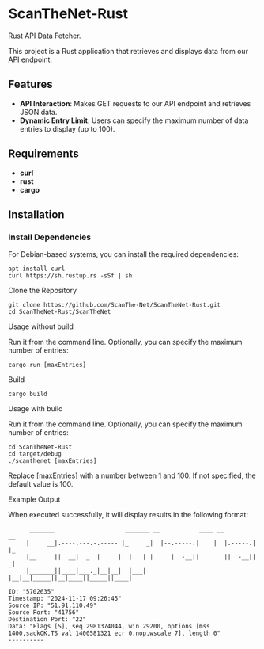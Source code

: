 # ScanTheNet-Rust
Rust API Data Fetcher.

This project is a Rust application that retrieves and displays data from our API endpoint. 

## Features

- **API Interaction**: Makes GET requests to our API endpoint and retrieves JSON data.
- **Dynamic Entry Limit**: Users can specify the maximum number of data entries to display (up to 100).

## Requirements

- **curl**
- **rust**
- **cargo**

## Installation

### Install Dependencies

For Debian-based systems, you can install the required dependencies:

```
apt install curl
curl https://sh.rustup.rs -sSf | sh
```

Clone the Repository

```
git clone https://github.com/ScanThe-Net/ScanTheNet-Rust.git
cd ScanTheNet-Rust/ScanTheNet
```

Usage without build

Run it from the command line. Optionally, you can specify the maximum number of entries:

```
cargo run [maxEntries]
```

Build

```
cargo build
```

Usage with build

Run it from the command line. Optionally, you can specify the maximum number of entries:

```
cd ScanTheNet-Rust
cd target/debug
./scanthenet [maxEntries]
```

Replace [maxEntries] with a number between 1 and 100. If not specified, the default value is 100.

Example Output

When executed successfully, it will display results in the following format:

```
      _______                    _______ __           ____ __         __
     |     __|.----.---.-.----- |_     _|  |--.-----.|    |  |.-----.|  |_
     |__     ||  __|  _  |     |  |   | |     |  -__||       ||  -__||   _|
     |_______||____|___._|__|__|  |___| |__|__|_____||__|____||_____||____|

ID: "5702635"
Timestamp: "2024-11-17 09:26:45"
Source IP: "51.91.110.49"
Source Port: "41756"
Destination Port: "22"
Data: "Flags [S], seq 2981374044, win 29200, options [mss 1400,sackOK,TS val 1400581321 ecr 0,nop,wscale 7], length 0"
----------
```

